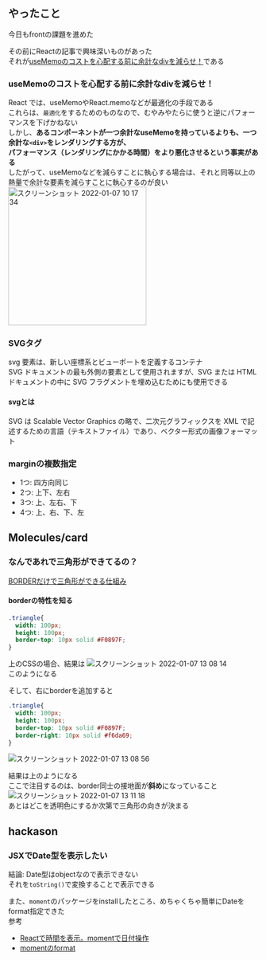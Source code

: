 ## やったこと
今日もfrontの課題を進めた

その前にReactの記事で興味深いものがあった  
それが[useMemoのコストを心配する前に余計なdivを減らせ！](https://zenn.dev/uhyo/articles/usememo-time-cost)である  

### useMemoのコストを心配する前に余計なdivを減らせ！
React では、useMemoやReact.memoなどが最適化の手段である  
これらは、`最適化`をするためのものなので、むやみやたらに使うと逆にパフォーマンスを下げかねない  
しかし、**あるコンポーネントが一つ余計なuseMemoを持っているよりも、一つ余計な`<div>`をレンダリングする方が、  
パフォーマンス（レンダリングにかかる時間）をより悪化させるという事実がある**  
したがって、useMemoなどを減らすことに執心する場合は、それと同等以上の熱量で余計な要素を減らすことに執心するのが良い  
<img width="278" alt="スクリーンショット 2022-01-07 10 17 34" src="https://user-images.githubusercontent.com/78260526/148475447-d119fa0c-896d-4011-9f55-8443e7823655.png">  

### SVGタグ
svg 要素は、新しい座標系とビューポートを定義するコンテナ  
SVG ドキュメントの最も外側の要素として使用されますが、SVG または HTML ドキュメントの中に SVG フラグメントを埋め込むためにも使用できる  

#### svgとは
SVG は Scalable Vector Graphics の略で、二次元グラフィックスを XML で記述するための言語（テキストファイル）であり、ベクター形式の画像フォーマット  

### marginの複数指定
- 1つ: 四方向同じ
- 2つ: 上下、左右
- 3つ: 上、左右、下
- 4つ: 上、右、下、左

## Molecules/card
### なんであれで三角形ができてるの？
[BORDERだけで三角形ができる仕組み](https://www.granfairs.com/blog/staff/make-triangle-with-css)  

#### borderの特性を知る
```css
.triangle{
  width: 100px;
  height: 100px;
  border-top: 10px solid #F0897F;
}
```
上のCSSの場合、結果は
![スクリーンショット 2022-01-07 13 08 14](https://user-images.githubusercontent.com/78260526/148490082-815a1d1c-40f0-4d44-a5a6-d26095806ab0.png)  
このようになる  

そして、右にborderを追加すると
```css
.triangle{
  width: 100px;
  height: 100px;
  border-top: 10px solid #F0897F;
  border-right: 10px solid #f6da69;
}
```
![スクリーンショット 2022-01-07 13 08 56](https://user-images.githubusercontent.com/78260526/148490132-7fee98b2-00aa-4227-b571-09d62b4e334b.png)  

結果は上のようになる  
ここで注目するのは、border同士の接地面が**斜め**になっていること  
![スクリーンショット 2022-01-07 13 11 18](https://user-images.githubusercontent.com/78260526/148490321-b40347f9-3bcb-42be-aca6-165e83eb867b.png)  
あとはどこを透明色にするか次第で三角形の向きが決まる  


## hackason
### JSXでDate型を表示したい
結論: Date型はobjectなので表示できない  
それを`toString()`で変換することで表示できる  

また、`moment`のパッケージをinstallしたところ、めちゃくちゃ簡単にDateをformat指定できた  
参考  
- [Reactで時間を表示。momentで日付操作](https://kazunaka.com/js-moment/?utm_source=rss&utm_medium=rss&utm_campaign=js-moment#outline__7)  
- [momentのformat](https://momentjs.com/docs/#/displaying/format/)  



